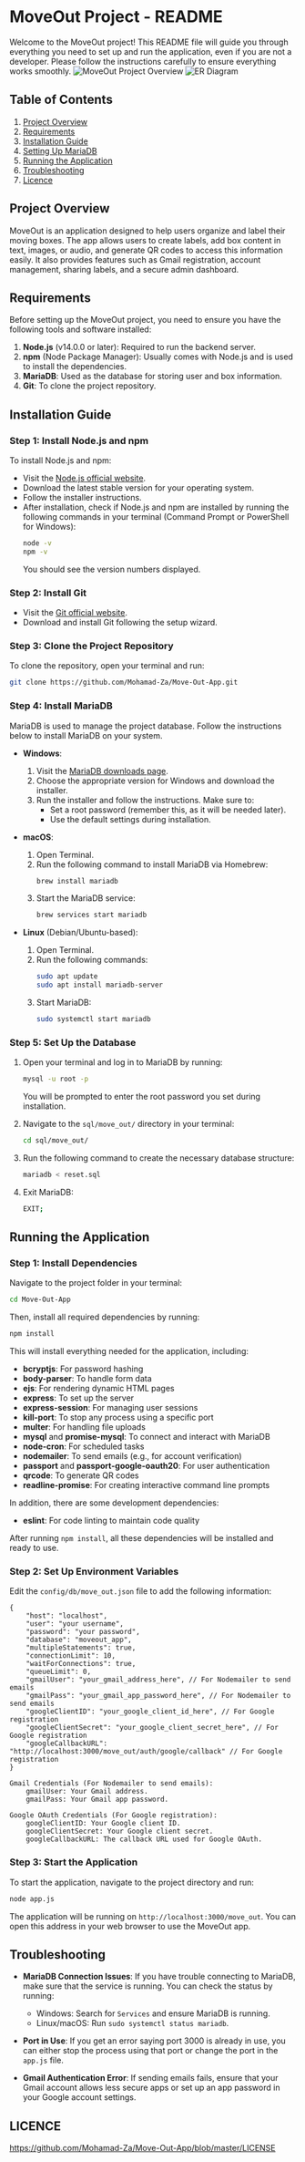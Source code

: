# MoveOut Project - README

Welcome to the MoveOut project! This README file will guide you through everything you need to set up and run the application, even if you are not a developer. Please follow the instructions carefully to ensure everything works smoothly.
![MoveOut Project Overview](./public/flow_chart/user_flowchart.png)
![ER Diagram](./public/images/design1.png)

## Table of Contents
1. [Project Overview](#project-overview)
2. [Requirements](#requirements)
3. [Installation Guide](#installation-guide)
4. [Setting Up MariaDB](#setting-up-mariadb)
5. [Running the Application](#running-the-application)
6. [Troubleshooting](#troubleshooting)
7. [Licence](#Licence)

## Project Overview
MoveOut is an application designed to help users organize and label their moving boxes. The app allows users to create labels, add box content in text, images, or audio, and generate QR codes to access this information easily. It also provides features such as Gmail registration, account management, sharing labels, and a secure admin dashboard.

## Requirements
Before setting up the MoveOut project, you need to ensure you have the following tools and software installed:

1. **Node.js** (v14.0.0 or later): Required to run the backend server.
2. **npm** (Node Package Manager): Usually comes with Node.js and is used to install the dependencies.
3. **MariaDB**: Used as the database for storing user and box information.
4. **Git**: To clone the project repository.

## Installation Guide
### Step 1: Install Node.js and npm
To install Node.js and npm:
- Visit the [Node.js official website](https://nodejs.org/).
- Download the latest stable version for your operating system.
- Follow the installer instructions.
- After installation, check if Node.js and npm are installed by running the following commands in your terminal (Command Prompt or PowerShell for Windows):
  ```bash
  node -v
  npm -v
  ```
  You should see the version numbers displayed.

### Step 2: Install Git
- Visit the [Git official website](https://git-scm.com/).
- Download and install Git following the setup wizard.

### Step 3: Clone the Project Repository
To clone the repository, open your terminal and run:
```bash
git clone https://github.com/Mohamad-Za/Move-Out-App.git
```

### Step 4: Install MariaDB
MariaDB is used to manage the project database. Follow the instructions below to install MariaDB on your system.

- **Windows**:
  1. Visit the [MariaDB downloads page](https://mariadb.org/download/).
  2. Choose the appropriate version for Windows and download the installer.
  3. Run the installer and follow the instructions. Make sure to:
     - Set a root password (remember this, as it will be needed later).
     - Use the default settings during installation.

- **macOS**:
  1. Open Terminal.
  2. Run the following command to install MariaDB via Homebrew:
     ```bash
     brew install mariadb
     ```
  3. Start the MariaDB service:
     ```bash
     brew services start mariadb
     ```

- **Linux** (Debian/Ubuntu-based):
  1. Open Terminal.
  2. Run the following commands:
     ```bash
     sudo apt update
     sudo apt install mariadb-server
     ```
  3. Start MariaDB:
     ```bash
     sudo systemctl start mariadb
     ```

### Step 5: Set Up the Database
1. Open your terminal and log in to MariaDB by running:
   ```bash
   mysql -u root -p
   ```
   You will be prompted to enter the root password you set during installation.

2. Navigate to the `sql/move_out/` directory in your terminal:
   ```bash
   cd sql/move_out/
   ```

3. Run the following command to create the necessary database structure:
   ```bash
   mariadb < reset.sql
   ```

4. Exit MariaDB:
   ```bash
   EXIT;
   ```

## Running the Application
### Step 1: Install Dependencies
Navigate to the project folder in your terminal:
```bash
cd Move-Out-App
```
Then, install all required dependencies by running:
```bash
npm install
```
This will install everything needed for the application, including:
- **bcryptjs**: For password hashing
- **body-parser**: To handle form data
- **ejs**: For rendering dynamic HTML pages
- **express**: To set up the server
- **express-session**: For managing user sessions
- **kill-port**: To stop any process using a specific port
- **multer**: For handling file uploads
- **mysql** and **promise-mysql**: To connect and interact with MariaDB
- **node-cron**: For scheduled tasks
- **nodemailer**: To send emails (e.g., for account verification)
- **passport** and **passport-google-oauth20**: For user authentication
- **qrcode**: To generate QR codes
- **readline-promise**: For creating interactive command line prompts

In addition, there are some development dependencies:
- **eslint**: For code linting to maintain code quality

After running `npm install`, all these dependencies will be installed and ready to use.

### Step 2: Set Up Environment Variables
Edit the `config/db/move_out.json` file to add the following information:
```
{
    "host": "localhost",
    "user": "your username",
    "password": "your password",
    "database": "moveout_app",
    "multipleStatements": true,
    "connectionLimit": 10,
    "waitForConnections": true,
    "queueLimit": 0,
    "gmailUser": "your_gmail_address_here", // For Nodemailer to send emails
    "gmailPass": "your_gmail_app_password_here", // For Nodemailer to send emails
    "googleClientID": "your_google_client_id_here", // For Google registration
    "googleClientSecret": "your_google_client_secret_here", // For Google registration
    "googleCallbackURL": "http://localhost:3000/move_out/auth/google/callback" // For Google registration
}

Gmail Credentials (For Nodemailer to send emails):
    gmailUser: Your Gmail address.
    gmailPass: Your Gmail app password.

Google OAuth Credentials (For Google registration):
    googleClientID: Your Google client ID.
    googleClientSecret: Your Google client secret.
    googleCallbackURL: The callback URL used for Google OAuth.
```



### Step 3: Start the Application
To start the application, navigate to the project directory and run:
```bash
node app.js
```
The application will be running on `http://localhost:3000/move_out`. You can open this address in your web browser to use the MoveOut app.

## Troubleshooting
- **MariaDB Connection Issues**: If you have trouble connecting to MariaDB, make sure that the service is running. You can check the status by running:
  - Windows: Search for `Services` and ensure MariaDB is running.
  - Linux/macOS: Run `sudo systemctl status mariadb`.

- **Port in Use**: If you get an error saying port 3000 is already in use, you can either stop the process using that port or change the port in the `app.js` file.

- **Gmail Authentication Error**: If sending emails fails, ensure that your Gmail account allows less secure apps or set up an app password in your Google account settings.

## LICENCE
https://github.com/Mohamad-Za/Move-Out-App/blob/master/LICENSE
